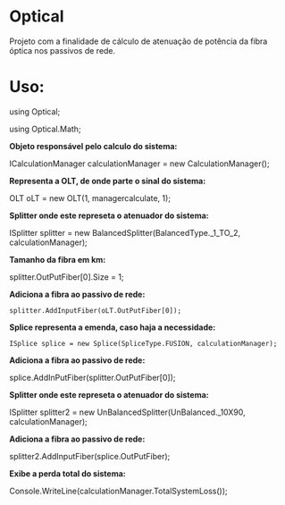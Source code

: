 # Optical

Projeto com a finalidade de cálculo de atenuação de potência da fibra óptica nos passivos de rede.

# Uso:

 using Optical;

 using Optical.Math;

**Objeto responsável pelo calculo do sistema:**

   ICalculationManager calculationManager  = new CalculationManager();
 
**Representa a OLT, de onde parte o sinal do sistema:**

   OLT oLT = new OLT(1, managercalculate, 1);
 
**Splitter onde este represeta o atenuador do sistema:**

   ISplitter splitter = new BalancedSplitter(BalancedType._1_TO_2, calculationManager); 

**Tamanho da fibra em km:**

   splitter.OutPutFiber[0].Size = 1; 
   
 **Adiciona a fibra ao passivo de rede:**
 
    splitter.AddInputFiber(oLT.OutPutFiber[0]);
    
**Splice representa a emenda, caso haja a necessidade:**

    ISplice splice = new Splice(SpliceType.FUSION, calculationManager); 

**Adiciona a fibra ao passivo de rede:**

   splice.AddInPutFiber(splitter.OutPutFiber[0]); 

**Splitter onde este represeta o atenuador do sistema:**

   ISplitter splitter2 = new UnBalancedSplitter(UnBalanced._10X90, calculationManager); 

**Adiciona a fibra ao passivo de rede:**

   splitter2.AddInputFiber(splice.OutPutFiber);

**Exibe a perda total do sistema:**

   Console.WriteLine(calculationManager.TotalSystemLoss());
